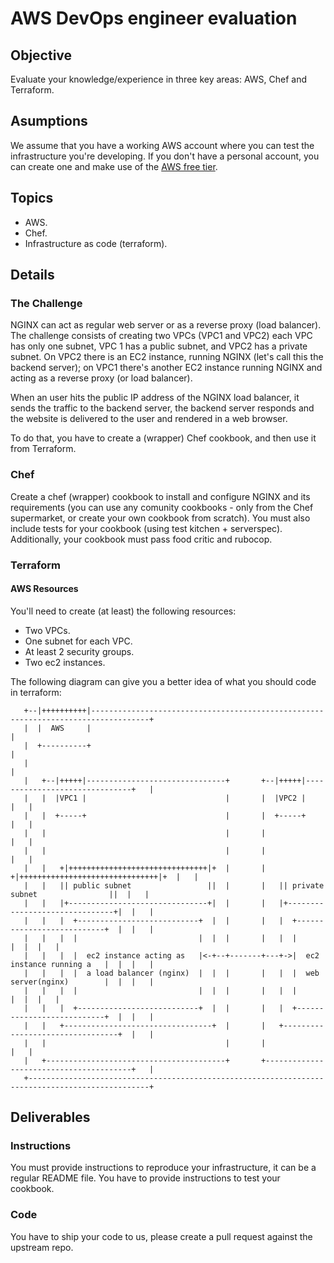 # AWS DevOps engineer evaluation

## Objective

Evaluate your knowledge/experience in three key areas: AWS, Chef and Terraform.

## Asumptions

We assume that you have a working AWS account where you can test the infrastructure you're developing. If you don't have a personal account, you can create one and make use of the [AWS free tier](https://aws.amazon.com/free/).

## Topics

- AWS.
- Chef.
- Infrastructure as code (terraform).

## Details

### The Challenge

NGINX can act as regular web server or as a reverse proxy (load balancer). The challenge consists of creating two VPCs (VPC1 and VPC2)
each VPC has only one subnet, VPC 1 has a public subnet, and VPC2 has a private subnet. On VPC2 there is an EC2 instance, running
NGINX (let's call this the backend server); on VPC1 there's another EC2 instance running NGINX and acting as a reverse proxy
(or load balancer).

When an user hits the public IP address of the NGINX load balancer, it sends the traffic to the backend server, the backend server
responds and the website is delivered to the user and rendered in a web browser.

To do that, you have to create a (wrapper) Chef cookbook, and then use it from Terraform.

### Chef

Create a chef (wrapper) cookbook to install and configure NGINX and its requirements (you can use any comunity cookbooks - only from the Chef supermarket, or create your own cookbook from scratch). You must also include tests for your cookbook (using test kitchen +
serverspec). Additionally, your cookbook must pass food critic and rubocop.

### Terraform

#### AWS Resources

You'll need to create (at least) the following resources:
- Two VPCs.
- One subnet for each VPC.
- At least 2 security groups.
- Two ec2 instances.

The following diagram can give you a better idea of what you should code in terraform:

```
   +--|++++++++++|-----------------------------------------------------------------------------------+
   |  |  AWS     |                                                                                   |
   |  +----------+                                                                                   |
   |                                                                                                 |
   |   +--|+++++|-------------------------------+       +--|+++++|-------------------------------+   |
   |   |  |VPC1 |                               |       |  |VPC2 |                               |   |
   |   |  +-----+                               |       |  +-----+                               |   |
   |   |                                        |       |                                        |   |
   |   |                                        |       |                                        |   |
   |   |   +|+++++++++++++++++++++++++++++++|+  |       |   +|+++++++++++++++++++++++++++++++|+  |   |
   |   |   || public subnet                 ||  |       |   || private subnet                ||  |   |
   |   |   |+-------------------------------+|  |       |   |+-------------------------------+|  |   |
   |   |   |  +---------------------------+  |  |       |   |  +---------------------------+  |  |   |
   |   |   |  |                           |  |  |       |   |  |                           |  |  |   |
   |   |   |  |  ec2 instance acting as   |<-+--+-------+---+->|  ec2 instance running a   |  |  |   |
   |   |   |  |  a load balancer (nginx)  |  |  |       |   |  |  web server(nginx)        |  |  |   |
   |   |   |  |                           |  |  |       |   |  |                           |  |  |   |
   |   |   |  +---------------------------+  |  |       |   |  +---------------------------+  |  |   |
   |   |   +---------------------------------+  |       |   +---------------------------------+  |   |
   |   |                                        |       |                                        |   |
   |   +----------------------------------------+       +----------------------------------------+   |
   +-------------------------------------------------------------------------------------------------+

```

## Deliverables

### Instructions

You must provide instructions to reproduce your infrastructure, it can be a regular README file. You have to provide instructions to test your cookbook.

### Code

You have to ship your code to us, please create a pull request against the upstream repo.
